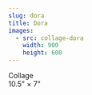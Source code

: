 ```yaml
---
slug: dora
title: Dora
images:
  - src: collage-dora
    width: 900
    height: 600
---
```

Collage  
10.5" × 7"
